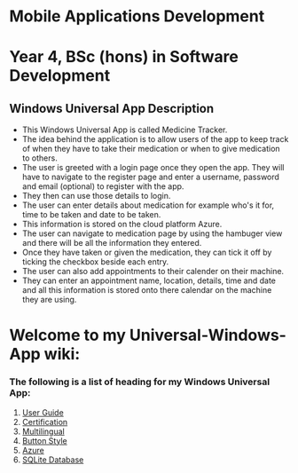 # Mobile Applications Development
# Year 4, BSc (hons) in Software Development

## Windows Universal App Description
* This Windows Universal App is called Medicine Tracker.
* The idea behind the application is to allow users of the app to keep track of when they have to take their medication or when to give medication to others.
* The user is greeted with a login page once they open the app. They will have to navigate to the register page and enter a username, password and email (optional) to register with the app.
* They then can use those details to login.
* The user can enter details about medication for example who's it for, time to be taken and date to be taken.
* This information is stored on the cloud platform Azure.
* The user can navigate to medication page by using the hambuger view and there will be all the information they entered.
* Once they have taken or given the medication, they can tick it off by ticking the checkbox beside each entry.
* The user can also add appointments to their calender on their machine.
* They can enter an appointment name, location, details, time and date and all this information is stored onto there calendar on the machine they are using.

# Welcome to my Universal-Windows-App wiki:
### The following is a list of heading for my Windows Universal App:

1. [User Guide](https://github.com/DonalMcGahon/Universal-Windows-App/wiki/User-Guide)
1. [Certification](https://github.com/DonalMcGahon/Universal-Windows-App/wiki/Certification)
1. [Multilingual](https://github.com/DonalMcGahon/Universal-Windows-App/wiki/Multilingual)
1. [Button Style](https://github.com/DonalMcGahon/Universal-Windows-App/wiki/Button-Style)
1. [Azure](https://github.com/DonalMcGahon/Universal-Windows-App/wiki/Azure)
1. [SQLite Database](https://github.com/DonalMcGahon/Universal-Windows-App/wiki/SQLite-Database)
